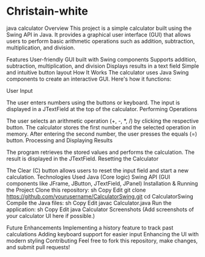 # Christain-white
java calculator
Overview
This project is a simple calculator built using the Swing API in Java. It provides a graphical user interface (GUI) that allows users to perform basic arithmetic operations such as addition, subtraction, multiplication, and division.

Features
User-friendly GUI built with Swing components
Supports addition, subtraction, multiplication, and division
Displays results in a text field
Simple and intuitive button layout
How It Works
The calculator uses Java Swing components to create an interactive GUI. Here's how it functions:

User Input

The user enters numbers using the buttons or keyboard.
The input is displayed in a JTextField at the top of the calculator.
Performing Operations

The user selects an arithmetic operation (+, -, *, /) by clicking the respective button.
The calculator stores the first number and the selected operation in memory.
After entering the second number, the user presses the equals (=) button.
Processing and Displaying Results

The program retrieves the stored values and performs the calculation.
The result is displayed in the JTextField.
Resetting the Calculator

The Clear (C) button allows users to reset the input field and start a new calculation.
Technologies Used
Java (Core logic)
Swing API (GUI components like JFrame, JButton, JTextField, JPanel)
Installation & Running the Project
Clone this repository:
sh
Copy
Edit
git clone https://github.com/yourusername/CalculatorSwing.git
cd CalculatorSwing
Compile the Java files:
sh
Copy
Edit
javac Calculator.java
Run the application:
sh
Copy
Edit
java Calculator
Screenshots
(Add screenshots of your calculator UI here if possible.)

Future Enhancements
Implementing a history feature to track past calculations
Adding keyboard support for easier input
Enhancing the UI with modern styling
Contributing
Feel free to fork this repository, make changes, and submit pull requests!
